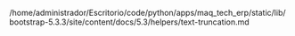 /home/administrador/Escritorio/code/python/apps/maq_tech_erp/static/lib/bootstrap-5.3.3/site/content/docs/5.3/helpers/text-truncation.md